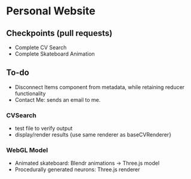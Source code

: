 # Personal Website

## Checkpoints (pull requests)

* Complete CV Search
* Complete Skateboard Animation

## To-do

* Disconnect Items component from metadata, while retaining reducer functionality
* Contact Me: sends an email to me.

### CVSearch

* test file to verify output
* display/render results {use same renderer as baseCVRenderer}

### WebGL Model

* Animated skateboard: Blendr animations -> Three.js model
* Procedurally generated neurons: Three.js renderer
